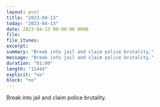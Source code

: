 ```yaml
---
layout: post
title: "2023-04-13"
today: "2023-04-13"
date: 2023-04-13 00:00:00 0000
file:
file_itunes:
excerpt:
summary: "Break into jail and claim police brutality."
message: "Break into jail and claim police brutality."
duration: "01:00"
length: "11444"
explicit: "no"
block: "no"
---
```

Break into jail and claim police brutality.

